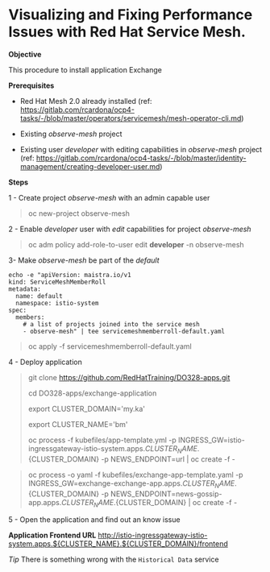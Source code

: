 # Visualizing and Fixing Performance Issues with Red Hat Service Mesh.

__Objective__

This procedure to install application Exchange

__Prerequisites__

- Red Hat Mesh 2.0 already installed (ref: https://gitlab.com/rcardona/ocp4-tasks/-/blob/master/operators/servicemesh/mesh-operator-cli.md)

- Existing *observe-mesh* project

- Existing user *developer* with editing capabilities in *observe-mesh* project (ref: https://gitlab.com/rcardona/ocp4-tasks/-/blob/master/identity-management/creating-developer-user.md)

__Steps__

1 - Create project *observe-mesh* with an admin capable user

> oc new-project observe-mesh

2 - Enable *developer* user with *edit* capabilities for project *observe-mesh*

> oc adm policy add-role-to-user edit __developer__ -n observe-mesh

3- Make *observe-mesh* be part of the *default*

    echo -e "apiVersion: maistra.io/v1
    kind: ServiceMeshMemberRoll
    metadata:
      name: default
      namespace: istio-system
    spec:
      members:
        # a list of projects joined into the service mesh
        - observe-mesh" | tee servicemeshmemberroll-default.yaml

> oc apply -f servicemeshmemberroll-default.yaml

4 - Deploy application

> git clone https://github.com/RedHatTraining/DO328-apps.git
>
> cd DO328-apps/exchange-application
>
> export CLUSTER_DOMAIN='my.ka'
>
> export CLUSTER_NAME='bm'
>
> oc process -f kubefiles/app-template.yml -p INGRESS_GW=istio-ingressgateway-istio-system.apps.${CLUSTER_NAME}.${CLUSTER_DOMAIN} -p NEWS_ENDPOINT=url | oc create -f -

> oc process -o yaml -f kubefiles/exchange-app-template.yaml -p INGRESS_GW=exchange-exchange-app.apps.${CLUSTER_NAME}.${CLUSTER_DOMAIN} -p NEWS_ENDPOINT=news-gossip-app.apps.${CLUSTER_NAME}.${CLUSTER_DOMAIN} | oc create -f -

5 - Open the application and find out an know issue

__Application Frontend URL__
http://istio-ingressgateway-istio-system.apps.${CLUSTER_NAME}.${CLUSTER_DOMAIN}/frontend

*Tip* There is something wrong with the `Historical Data` service
